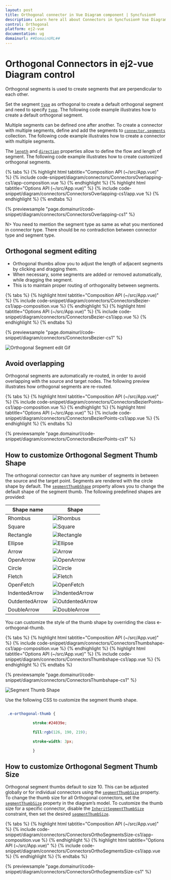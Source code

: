 ```yaml
---
layout: post
title: Orthogonal connector in Vue Diagram component | Syncfusion®
description: Learn here all about Connectors in Syncfusion® Vue Diagram component of Syncfusion Essential® JS 2 and more.
control: Orthogonal 
platform: ej2-vue
documentation: ug
domainurl: ##DomainURL##
---
```


# Orthogonal Connectors in ej2-vue Diagram control

Orthogonal segments is used to create segments that are perpendicular to each other.

Set the segment [`type`](https://ej2.syncfusion.com/vue/documentation/api/diagram/segments/) as orthogonal to create a default orthogonal segment and need to specify [`type`](https://ej2.syncfusion.com/vue/documentation/api/diagram/connector/#type). The following code example illustrates how to create a default orthogonal segment.

Multiple segments can be defined one after another. To create a connector with multiple segments, define and add the segments to [`connector.segments`](https://ej2.syncfusion.com/vue/documentation/api/diagram/connector/#segments) collection. The following code example illustrates how to create a connector with multiple segments.

The [`length`](https://ej2.syncfusion.com/vue/documentation/api/diagram/orthogonalSegment/) and [`direction`](https://ej2.syncfusion.com/vue/documentation/api/diagram/orthogonalSegment/) properties allow to define the flow and length of segment. The following code example illustrates how to create customized orthogonal segments.

{% tabs %}
{% highlight html tabtitle="Composition API (~/src/App.vue)" %}
{% include code-snippet/diagram/connectors/ConnectorsOverlapping-cs1/app-composition.vue %}
{% endhighlight %}
{% highlight html tabtitle="Options API (~/src/App.vue)" %}
{% include code-snippet/diagram/connectors/ConnectorsOverlapping-cs1/app.vue %}
{% endhighlight %}
{% endtabs %}
        
{% previewsample "page.domainurl/code-snippet/diagram/connectors/ConnectorsOverlapping-cs1" %}

N> You need to mention the segment type as same as what you mentioned in connector type. There should be no contradiction between connector type and segment type.

## Orthogonal segment editing

* Orthogonal thumbs allow you to adjust the length of adjacent segments by clicking and dragging them.
* When necessary, some segments are added or removed automatically, while dragging the segment. 
* This is to maintain proper routing of orthogonality between segments.

{% tabs %}
{% highlight html tabtitle="Composition API (~/src/App.vue)" %}
{% include code-snippet/diagram/connectors/ConnectorsBezier-cs1/app-composition.vue %}
{% endhighlight %}
{% highlight html tabtitle="Options API (~/src/App.vue)" %}
{% include code-snippet/diagram/connectors/ConnectorsBezier-cs1/app.vue %}
{% endhighlight %}
{% endtabs %}
        
{% previewsample "page.domainurl/code-snippet/diagram/connectors/ConnectorsBezier-cs1" %}

![Orthogonal Segment edit Gif](../../images/orthoSegEdit.gif)

## Avoid overlapping

Orthogonal segments are automatically re-routed, in order to avoid overlapping with the source and target nodes. The following preview illustrates how orthogonal segments are re-routed.

{% tabs %}
{% highlight html tabtitle="Composition API (~/src/App.vue)" %}
{% include code-snippet/diagram/connectors/ConnectorsBezierPoints-cs1/app-composition.vue %}
{% endhighlight %}
{% highlight html tabtitle="Options API (~/src/App.vue)" %}
{% include code-snippet/diagram/connectors/ConnectorsBezierPoints-cs1/app.vue %}
{% endhighlight %}
{% endtabs %}
        
{% previewsample "page.domainurl/code-snippet/diagram/connectors/ConnectorsBezierPoints-cs1" %}


## How to customize Orthogonal Segment Thumb Shape

The orthogonal connector can have any number of segments in between the source and the target point. Segments are rendered with the circle shape by default. The [`segmentThumbShape`](https://ej2.syncfusion.com/vue/documentation/api/diagram/segmentThumbShapes/) property allows you to change the default shape of the segment thumb. The following predefined shapes are provided:

| Shape name | Shape |
|-------- | -------- |
|Rhombus| ![Rhombus](../../images/rhombus.png) |
| Square | ![Square](../../images/Square.png) |
| Rectangle | ![Rectangle](../../images/Rectangle.png) |
| Ellipse |![Ellipse](../../images/Ellipse.png) |
|Arrow| ![Arrow](../../images/Arrow.png) |
| OpenArrow | ![OpenArrow](../../images/OpenArrow.png) |
| Circle |![Circle](../../images/Circle.png) |
| Fletch|![Fletch](../../images/Fletch.png) |
|OpenFetch| ![OpenFetch](../../images/OpenFetch.png) |
| IndentedArrow | ![IndentedArrow](../../images/IndentedArrow.png) |
| OutdentedArrow | ![OutdentedArrow](../../images/OutdentedArrow.png) |
| DoubleArrow |![DoubleArrow](../../images/DoubleArrow.png) |

 You can customize the style of the thumb shape by overriding the class e-orthogonal-thumb.

{% tabs %}
{% highlight html tabtitle="Composition API (~/src/App.vue)" %}
{% include code-snippet/diagram/connectors/ConnectorsThumbshape-cs1/app-composition.vue %}
{% endhighlight %}
{% highlight html tabtitle="Options API (~/src/App.vue)" %}
{% include code-snippet/diagram/connectors/ConnectorsThumbshape-cs1/app.vue %}
{% endhighlight %}
{% endtabs %}
        
{% previewsample "page.domainurl/code-snippet/diagram/connectors/ConnectorsThumbshape-cs1" %}

 ![Segment Thumb Shape](../../images/thumbshape.png)

Use the following CSS to customize the segment thumb shape.

```scss

 .e-orthogonal-thumb {

            stroke:#24039e;

            fill:rgb(126, 190, 219);

            stroke-width: 3px;

            }

```

## How to customize Orthogonal Segment Thumb Size

Orthogonal segment thumbs default to size 10. This can be adjusted globally or for individual connectors using the [`segmentThumbSize`](https://ej2.syncfusion.com/vue/documentation/api/diagram/#segmentthumbsize) property.
To change the thumb size for all Orthogonal connectors, set the [`segmentThumbSize`](https://ej2.syncfusion.com/vue/documentation/api/diagram/#segmentthumbsize) property in the diagram’s model.
To customize the thumb size for a specific connector, disable the [`InheritSegmentThumbSize`](https://ej2.syncfusion.com/vue/documentation/api/diagram/connectorConstraints/) constraint, then set the desired [`segmentThumbSize`](https://ej2.syncfusion.com/vue/documentation/api/diagram/#segmentthumbsize). 

{% tabs %}
{% highlight html tabtitle="Composition API (~/src/App.vue)" %}
{% include code-snippet/diagram/connectors/ConnectorsOrthoSegmentsSize-cs1/app-composition.vue %}
{% endhighlight %}
{% highlight html tabtitle="Options API (~/src/App.vue)" %}
{% include code-snippet/diagram/connectors/ConnectorsOrthoSegmentsSize-cs1/app.vue %}
{% endhighlight %}
{% endtabs %}
        
{% previewsample "page.domainurl/code-snippet/diagram/connectors/ConnectorsOrthoSegmentsSize-cs1" %}